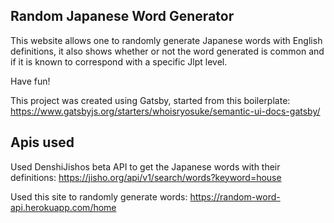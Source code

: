 ## Random Japanese Word Generator

This website allows one to randomly generate Japanese words with English definitions, it also shows whether or not the word generated is common and if it is known to correspond with a specific Jlpt level.

Have fun!

This project was created using Gatsby, started from this boilerplate: https://www.gatsbyjs.org/starters/whoisryosuke/semantic-ui-docs-gatsby/

**Apis used**
---
Used DenshiJishos beta API to get the Japanese words with their definitions:
https://jisho.org/api/v1/search/words?keyword=house

Used this site to randomly generate words:
https://random-word-api.herokuapp.com/home
